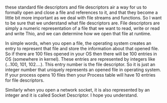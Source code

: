 these standard file descriptors and file descriptors air a way for us to formally open and close a file and references to it, and that they become a little bit more important as we deal with file streams and functions. So I want to be sure that we understand what file descriptors are. File descriptors are simply
a numeric representation of a file that we want to read, write or read and write Thio, and we can determine how we open that file at runtime.


In simple words, when you open a file, the operating system creates an entry to represent that file and store the information about that opened file. So if there are 100 files opened in your OS then there will be 100 entries in OS (somewhere in kernel). These entries are represented by integers like (...100, 101, 102....). This entry number is the file descriptor. So it is just an integer number that uniquely represents an opened file in operating system. If your process opens 10 files then your Process table will have 10 entries for file descriptors.

Similarly when you open a network socket, it is also represented by an integer and it is called Socket Descriptor. I hope you understand.
